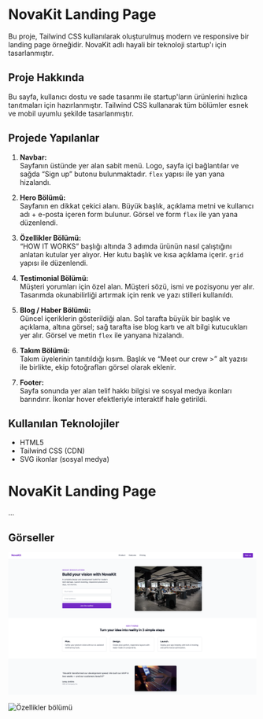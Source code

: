 # NovaKit Landing Page

Bu proje, Tailwind CSS kullanılarak oluşturulmuş modern ve responsive bir landing page örneğidir. NovaKit adlı hayali bir teknoloji startup'ı için tasarlanmıştır.

## Proje Hakkında

Bu sayfa, kullanıcı dostu ve sade tasarımı ile startup'ların ürünlerini hızlıca tanıtmaları için hazırlanmıştır. Tailwind CSS kullanarak tüm bölümler esnek ve mobil uyumlu şekilde tasarlanmıştır.

## Projede Yapılanlar

1. **Navbar:**  
Sayfanın üstünde yer alan sabit menü. Logo, sayfa içi bağlantılar ve sağda “Sign up” butonu bulunmaktadır. `flex` yapısı ile yan yana hizalandı.

2. **Hero Bölümü:**  
Sayfanın en dikkat çekici alanı. Büyük başlık, açıklama metni ve kullanıcı adı + e-posta içeren form bulunur. Görsel ve form `flex` ile yan yana düzenlendi.

3. **Özellikler Bölümü:**  
“HOW IT WORKS” başlığı altında 3 adımda ürünün nasıl çalıştığını anlatan kutular yer alıyor. Her kutu başlık ve kısa açıklama içerir. `grid` yapısı ile düzenlendi.

4. **Testimonial Bölümü:**  
Müşteri yorumları için özel alan. Müşteri sözü, ismi ve pozisyonu yer alır. Tasarımda okunabilirliği artırmak için renk ve yazı stilleri kullanıldı.

5. **Blog / Haber Bölümü:**  
Güncel içeriklerin gösterildiği alan. Sol tarafta büyük bir başlık ve açıklama, altına görsel; sağ tarafta ise blog kartı ve alt bilgi kutucukları yer alır. Görsel ve metin `flex` ile yanyana hizalandı.

6. **Takım Bölümü:**  
Takım üyelerinin tanıtıldığı kısım. Başlık ve “Meet our crew >” alt yazısı ile birlikte, ekip fotoğrafları görsel olarak eklenir.

7. **Footer:**  
Sayfa sonunda yer alan telif hakkı bilgisi ve sosyal medya ikonları barındırır. İkonlar hover efektleriyle interaktif hale getirildi.

## Kullanılan Teknolojiler

- HTML5
- Tailwind CSS (CDN)
- SVG ikonlar (sosyal medya)

# NovaKit Landing Page

...

## Görseller

![Ana sayfa tasarımı](images/1.png)

![Özellikler bölümü](images/2.jpg)
